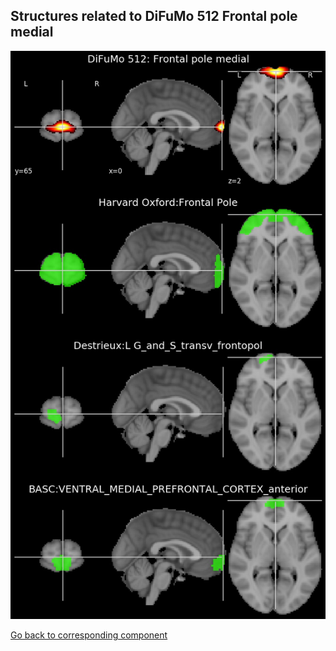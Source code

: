 


## Structures related to DiFuMo 512 Frontal pole medial

![192](192.jpg "Structures related to DiFuMo 512 Frontal pole medial")

[Go back to corresponding component](https://parietal-inria.github.io/DiFuMo/512/html/192.html)